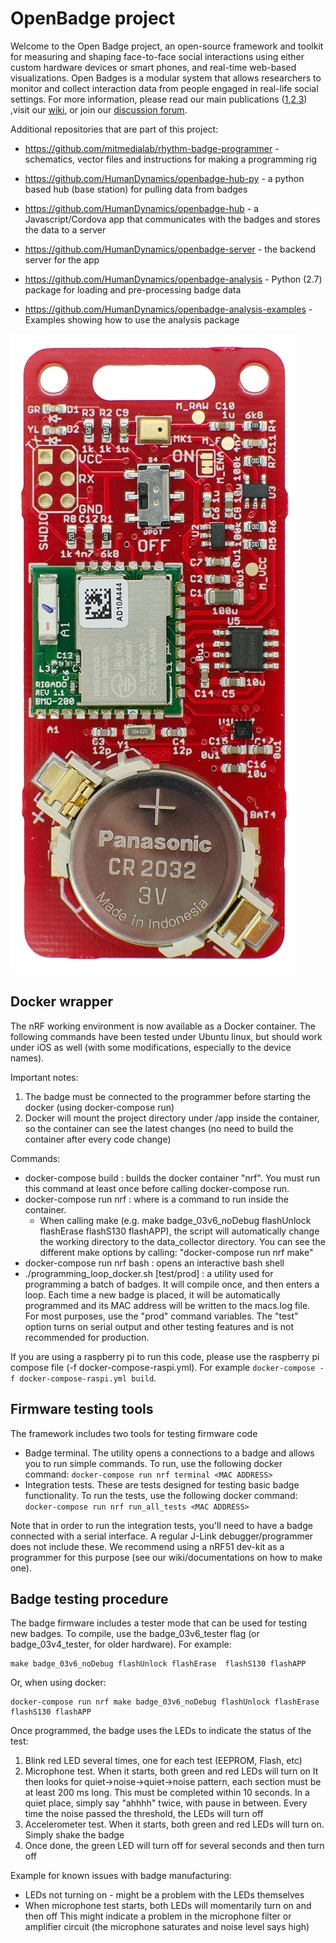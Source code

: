 # OpenBadge project #

Welcome to the Open Badge project, an open-source framework and toolkit for measuring and shaping face-to-face social interactions using either custom hardware devices or smart phones, and real-time web-based visualizations. Open Badges is a modular system that allows researchers to monitor and collect interaction data from people engaged in real-life social settings. For more information, please read our main publications ([1](https://ieeexplore.ieee.org/document/8259434),[2](https://www.media.mit.edu/publications/rhythm-a-unified-measurement-platform-for-human-organizations/),[3](https://www.media.mit.edu/publications/open-badges-a-low-cost-toolkit-for-measuring-team-communication-and-dynamics/)) ,visit our [wiki](https://github.com/HumanDynamics/OpenBadge/wiki), or join our [discussion forum](https://groups.google.com/d/forum/rhythm-badges).

Additional repositories that are part of this project:
* https://github.com/mitmedialab/rhythm-badge-programmer - schematics, vector files and instructions for making a programming rig 

* https://github.com/HumanDynamics/openbadge-hub-py - a python based hub (base station) for pulling data from badges

* https://github.com/HumanDynamics/openbadge-hub - a Javascript/Cordova app that communicates with the badges and stores
 the data to a server
* https://github.com/HumanDynamics/openbadge-server - the backend server for the app

* https://github.com/HumanDynamics/openbadge-analysis - Python (2.7) package for loading and pre-processing badge data

* https://github.com/HumanDynamics/openbadge-analysis-examples - Examples showing how to use the analysis package

![Badge](/images/badge_3v06.jpg?raw=true "Open Badge")

## Docker wrapper ##
The nRF working environment is now available as a Docker container. The following commands have been tested under Ubuntu
linux, but should work under iOS as well (with some modifications, especially to the device names).

Important notes:
1. The badge must be connected to the programmer before starting the docker (using docker-compose run)
2. Docker will mount the project directory under /app inside the container, so the container can see the latest changes
 (no need to build the container after every code change)

Commands:
* docker-compose build : builds the docker container "nrf". You must run this command at least once before calling
 docker-compose run.
* docker-compose run nrf <COMMAND> : where <COMMAND> is a command to run inside the container.
  * When calling make (e.g. make badge_03v6_noDebug flashUnlock flashErase  flashS130 flashAPP), the script will automatically
  change the working directory to the data_collector directory. You can see the different make options by calling:
  "docker-compose run nrf make"
* docker-compose run nrf bash : opens an interactive bash shell
* ./programming_loop_docker.sh [test/prod] : a utility used for programming a batch of badges. It will compile once, and
 then enters a loop. Each time a new badge is placed, it will be automatically programmed and its MAC address will be
 written to the macs.log file. For most purposes, use the "prod" command variables. The "test" option turns on serial
 output and other testing features and is not recommended for production.

If you are using a raspberry pi to run this code, please use the raspberry pi compose file (-f docker-compose-raspi.yml). For example `docker-compose -f docker-compose-raspi.yml build`.

## Firmware testing tools ##
The framework includes two tools for testing firmware code
* Badge terminal. The utility opens a connections to a badge and allows you to run simple commands. To run, use the following docker command: `docker-compose run nrf terminal <MAC ADDRESS>`
* Integration tests. These are tests designed for testing basic badge functionality. To run the tests, use the following docker command: `docker-compose run nrf run_all_tests <MAC ADDRESS>`

Note that in order to run the integration tests, you'll need to have a badge connected with a serial interface. A regular J-Link debugger/programmer does not include these. We recommend using a nRF51 dev-kit as a programmer for this purpose (see our wiki/documentations on how to make one).

## Badge testing procedure ##
The badge firmware includes a tester mode that can be used for testing new badges. 
To compile, use the badge_03v6_tester flag (or badge_03v4_tester, for older hardware). For example:
```
make badge_03v6_noDebug flashUnlock flashErase  flashS130 flashAPP
```

Or, when using docker:
```
docker-compose run nrf make badge_03v6_noDebug flashUnlock flashErase  flashS130 flashAPP
```

Once programmed, the badge uses the LEDs to indicate the status of the test:
1. Blink red LED several times, one for each test (EEPROM, Flash, etc)
2. Microphone test. When it starts, both green and red LEDs will turn on 
It then looks for quiet->noise->quiet->noise pattern, each section must be at least 200 ms long. 
This must be completed within 10 seconds.
In a quiet place, simply say "ahhhh" twice, with pause in between. Every time the noise passed the threshold, the LEDs 
will turn off
3. Accelerometer test. When it starts, both green and red LEDs will turn on. Simply shake the badge
4. Once done, the green LED will turn off for several seconds and then turn off

Example for known issues with badge manufacturing:
* LEDs not turning on - might be a problem with the LEDs themselves
* When microphone test starts, both LEDs will momentarily turn on and then off
This might indicate a problem in the microphone filter or amplifier circuit (the microphone saturates and noise level says high) 
